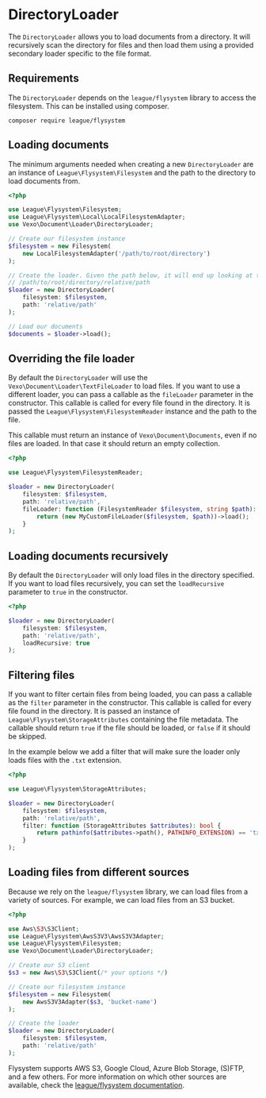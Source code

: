 # DirectoryLoader

The `DirectoryLoader` allows you to load documents from a directory. It will recursively scan the directory for files and then load them using a provided secondary loader specific to the file format.

## Requirements

The `DirectoryLoader` depends on the `league/flysystem` library to access the filesystem. This can be installed using composer.

```
composer require league/flysystem
```

## Loading documents

The minimum arguments needed when creating a new `DirectoryLoader` are an instance of `League\Flysystem\Filesystem` and the path to the directory to load documents from.


```php
<?php

use League\Flysystem\Filesystem;
use League\Flysystem\Local\LocalFilesystemAdapter;
use Vexo\Document\Loader\DirectoryLoader;

// Create our filesystem instance
$filesystem = new Filesystem(
    new LocalFilesystemAdapter('/path/to/root/directory')
);

// Create the loader. Given the path below, it will end up looking at the
// /path/to/root/directory/relative/path
$loader = new DirectoryLoader(
    filesystem: $filesystem,
    path: 'relative/path'
);

// Load our documents
$documents = $loader->load();
```

## Overriding the file loader

By default the `DirectoryLoader` will use the `Vexo\Document\Loader\TextFileLoader` to load files. If you want to use a different loader, you can pass a callable as the `fileLoader` parameter in the constructor. This callable is called for every file found in the directory. It is passed the `League\Flysystem\FilesystemReader` instance and the path to the file.

This callable must return an instance of `Vexo\Document\Documents`, even if no files are loaded. In that case it should return an empty collection.

```php
<?php

use League\Flysystem\FilesystemReader;

$loader = new DirectoryLoader(
    filesystem: $filesystem,
    path: 'relative/path',
    fileLoader: function (FilesystemReader $filesystem, string $path): Documents {
        return (new MyCustomFileLoader($filesystem, $path))->load();
    }
);
```

## Loading documents recursively

By default the `DirectoryLoader` will only load files in the directory specified. If you want to load files recursively, you can set the `loadRecursive` parameter to `true` in the constructor.

```php
<?php

$loader = new DirectoryLoader(
    filesystem: $filesystem,
    path: 'relative/path',
    loadRecursive: true
);
```

## Filtering files

If you want to filter certain files from being loaded, you can pass a callable as the `filter` parameter in the constructor. This callable is called for every file found in the directory. It is passed an instance of `League\Flysystem\StorageAttributes` containing the file metadata. The callable should return `true` if the file should be loaded, or `false` if it should be skipped.

In the example below we add a filter that will make sure the loader only loads files with the `.txt` extension.

```php
<?php

use League\Flysystem\StorageAttributes;

$loader = new DirectoryLoader(
    filesystem: $filesystem,
    path: 'relative/path',
    filter: function (StorageAttributes $attributes): bool {
        return pathinfo($attributes->path(), PATHINFO_EXTENSION) == 'txt';
    }
);
```

## Loading files from different sources

Because we rely on the `league/flysystem` library, we can load files from a variety of sources. For example, we can load files from an S3 bucket.

```php
<?php

use Aws\S3\S3Client;
use League\Flysystem\AwsS3V3\AwsS3V3Adapter;
use League\Flysystem\Filesystem;
use Vexo\Document\Loader\DirectoryLoader;

// Create our S3 client
$s3 = new Aws\S3\S3Client(/* your options */)

// Create our filesystem instance
$filesystem = new Filesystem(
    new AwsS3V3Adapter($s3, 'bucket-name')
);

// Create the loader
$loader = new DirectoryLoader(
    filesystem: $filesystem,
    path: 'relative/path'
);
```

Flysystem supports AWS S3, Google Cloud, Azure Blob Storage, (S)FTP, and a few others. For more information on which other sources are available, check the [league/flysystem documentation](https://flysystem.thephpleague.com/docs/).

